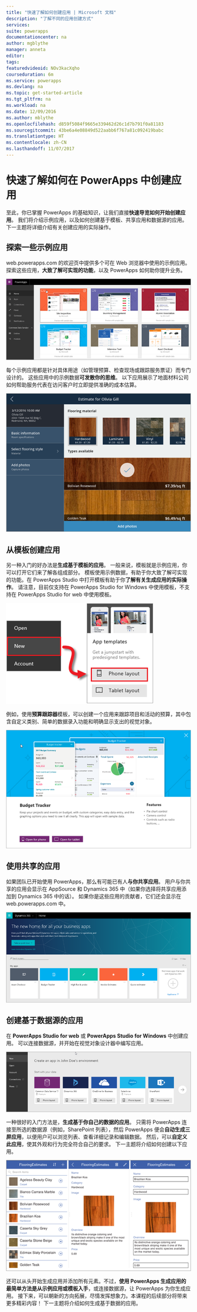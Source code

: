 ```yaml
---
title: "快速了解如何创建应用 | Microsoft 文档"
description: "了解不同的应用创建方式"
services: 
suite: powerapps
documentationcenter: na
author: mgblythe
manager: anneta
editor: 
tags: 
featuredvideoid: NOv3kacXqho
courseduration: 6m
ms.service: powerapps
ms.devlang: na
ms.topic: get-started-article
ms.tgt_pltfrm: na
ms.workload: na
ms.date: 12/09/2016
ms.author: mblythe
ms.openlocfilehash: d859f5084f9665e339462d26c1d7b791f0a81183
ms.sourcegitcommit: 43be6a4e08849d522aabb6f767a81c092419babc
ms.translationtype: HT
ms.contentlocale: zh-CN
ms.lasthandoff: 11/07/2017
---
```

# <a name="a-quick-look-at-creating-apps-in-powerapps"></a>快速了解如何在 PowerApps 中创建应用
至此，你已掌握 PowerApps 的基础知识，让我们直接**快速导览如何开始创建应用**。 我们将介绍示例应用，以及如何创建基于模板、共享应用和数据源的应用。 下一主题将详细介绍有关创建应用的实际操作。

## <a name="check-out-some-sample-apps"></a>探索一些示例应用
web.powerapps.com 的欢迎页中提供多个可在 Web 浏览器中使用的示例应用。 探索这些应用，**大致了解可实现的功能**，以及 PowerApps 如何助你提升业务。

![PowerApps 示例应用](./media/learning-quick-look-powerapps/powerapps-samples.png)

每个示例应用都是针对具体用途（如管理预算、检查现场或跟踪服务票证）而专门设计的。 这些应用中的示例数据**可发散你的思维**。 以下应用展示了地面材料公司如何帮助服务代表在访问客户时立即提供准确的成本估算。

![PowerApps 地面材料示例应用](./media/learning-quick-look-powerapps/powerapps-flooring-sample.png)

## <a name="create-an-app-from-a-template"></a>从模板创建应用
另一种入门的好办法是**生成基于模板的应用**。 一般来说，模板就是示例应用，你可以打开它们来了解各组成部分。 模板使用示例数据，有助于你大致了解可实现的功能。在 PowerApps Studio 中打开模板有助于你**了解有关生成应用的实际操作**。 请注意，目前仅支持在 PowerApps Studio for Windows 中使用模板，不支持在 PowerApps Studio for web 中使用模板。

![PowerApps 应用模板](./media/learning-quick-look-powerapps/powerapps-templates.png)

例如，使用**预算跟踪器**模板，可以创建一个应用来跟踪项目和活动的预算，其中包含自定义类别、简单的数据录入功能和明确显示支出的视觉对象。

![PowerApps 预算跟踪器模板](./media/learning-quick-look-powerapps/powerapps-budget-tracker.png)

## <a name="use-shared-apps"></a>使用共享的应用
如果团队已开始使用 PowerApps，那么有可能已有人**与你共享应用**。 用户与你共享的应用会显示在 AppSource 和 Dynamics 365 中（如果你选择将共享应用添加到 Dynamics 365 中的话）。 如果你是这些应用的贡献者，它们还会显示在 web.powerapps.com 中。

![PowerApps 共享](./media/learning-quick-look-powerapps/powerapps-sharing.png)

## <a name="create-an-app-from-a-data-source"></a>创建基于数据源的应用
在 **PowerApps Studio for web** 或 **PowerApps Studio for Windows** 中创建应用。 可以连接数据源，并开始在视觉对象设计器中编写应用。

![基于数据的 PowerApps 应用](./media/learning-quick-look-powerapps/powerapps-app-from-data.png)

一种很好的入门方法是，**生成基于你自己的数据的应用**。 只需将 PowerApps 连接至所选的数据源（例如，SharePoint 列表），然后 PowerApps 便会**自动生成三屏应用**，以便用户可以浏览列表、查看详细记录和编辑数据。 然后，可以**自定义此应用**，使其外观和行为完全符合自己的要求。 下一主题将介绍如何创建以下应用。

![PowerApps 三屏应用](./media/learning-quick-look-powerapps/powerapps-three-screen-app.png)

还可以从头开始生成应用并添加所有元素。不过，**使用 PowerApps 生成应用的最简单方法是从示例应用或模板入手**，或连接数据源，让 PowerApps 为你生成应用。 接下来，可以朝新的方向拓展，尽情发挥想象力。本课程的后续部分将带来更多精彩内容！ 下一主题将介绍如何生成基于数据的应用。

